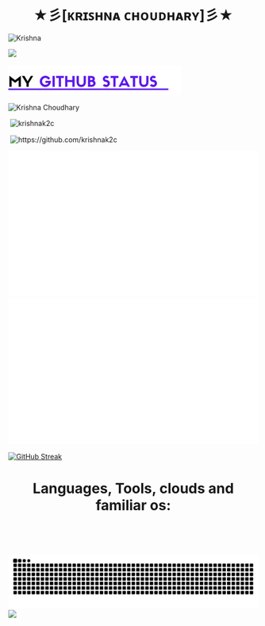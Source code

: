 <h1 align="center">
  <b>★彡[ᴋʀɪꜱʜɴᴀ ᴄʜᴏᴜᴅʜᴀʀʏ]彡★</b>
</h1>

<p align="left"> <img src="https://komarev.com/ghpvc/?username=krishnak2c&label=Profile%20views&color=E95420&style=flat-square" alt="Krishna" /> </p>

<p><a href="https://t.me/krishna2621"> <img src="https://img.shields.io/badge/Telegram-blue?style=for-the-badge&logo=telegram&logoColor=white" width="100""/></a></p>

<img align="center" src="./assets/git.png?raw=true"/>

<p><img align="center" src="https://github-profile-trophy.vercel.app/?username=krishnak2c&theme=dracula" alt="Krishna Choudhary" /></p>

<p>&nbsp;<img align="center" src="https://github-readme-stats.vercel.app/api?username=krishnak2c&show_icons=true&theme=midnight-purple&locale=en" alt="krishnak2c" /></p>

<p>&nbsp;<img align="center" src="https://activity-graph.herokuapp.com/graph?username=krishnak2c&theme=react-dark&custom_title=Contribution+Graph" alt="https://github.com/krishnak2c" width="400"/></p>

<a href="https://github.com/krishnak2c/github-stats">
<img src="https://github.com/krishnak2c/github-stats/blob/master/generated/overview.svg#gh-dark-mode-only" />
<img src="https://github.com/krishnak2c/github-stats/blob/master/generated/languages.svg#gh-dark-mode-only" />
 
[![GitHub Streak](http://github-readme-streak-stats.herokuapp.com?user=krishnak2c&theme=chartreuse-dark&date_format=M%20j%5B%2C%20Y%5D)](https://git.io/streak-stats)

<h1 align="center">
  <b>Languages, Tools, clouds and familiar os:</b>
</h1>
  
<p align="center">
<img src="https://img.shields.io/badge/Python-white?style=for-the-badge&logo=python&logoColor=azure-blue" alt="">
<img src="https://img.shields.io/badge/MongoDB-4EA94B?style=for-the-badge&logo=mongodb&logoColor=white" alt="" srcset="">
<img src="https://img.shields.io/badge/Ubuntu-E95420?style=for-the-badge&logo=ubuntu&logoColor=white" alt="" srcset="">
<img src="https://img.shields.io/badge/Heroku-430098?style=for-the-badge&logo=heroku&logoColor=white" alt="" srcset="">
</p>
<p align="center">
<img src="https://img.shields.io/badge/GitHub_Actions-092E20?style=for-the-badge&logo=github-actions&logoColor=white" alt="" srcset="">
<img src="https://img.shields.io/badge/Termux-414141?style=for-the-badge&logo=tmux&logoColor=#1BB91F" alt="">
<img src="https://img.shields.io/badge/Oracle-E95420?style=for-the-badge&logo=oracle&logoColor=white" alt="">
</p>
  
![github contribution grid snake animation](https://raw.githubusercontent.com/krishnak2c/krishnak2c/output/github-contribution-grid-snake-dark.svg#gh-dark-mode-only) 
![](https://hit.yhype.me/github/profile?user_id=103250360)
